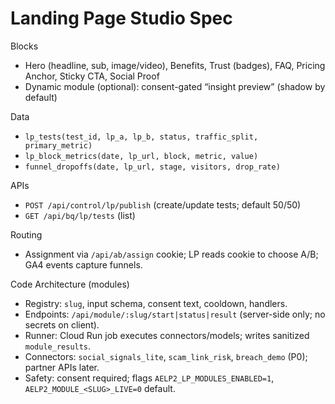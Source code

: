 # Landing Page Studio Spec

Blocks
- Hero (headline, sub, image/video), Benefits, Trust (badges), FAQ, Pricing Anchor, Sticky CTA, Social Proof
- Dynamic module (optional): consent-gated “insight preview” (shadow by default)

Data
- `lp_tests(test_id, lp_a, lp_b, status, traffic_split, primary_metric)`
- `lp_block_metrics(date, lp_url, block, metric, value)`
- `funnel_dropoffs(date, lp_url, stage, visitors, drop_rate)`

APIs
- `POST /api/control/lp/publish` (create/update tests; default 50/50)
- `GET /api/bq/lp/tests` (list)

Routing
- Assignment via `/api/ab/assign` cookie; LP reads cookie to choose A/B; GA4 events capture funnels.

Code Architecture (modules)
- Registry: `slug`, input schema, consent text, cooldown, handlers.
- Endpoints: `/api/module/:slug/start|status|result` (server-side only; no secrets on client).
- Runner: Cloud Run job executes connectors/models; writes sanitized `module_results`.
- Connectors: `social_signals_lite`, `scam_link_risk`, `breach_demo` (P0); partner APIs later.
- Safety: consent required; flags `AELP2_LP_MODULES_ENABLED=1`, `AELP2_MODULE_<SLUG>_LIVE=0` default.
